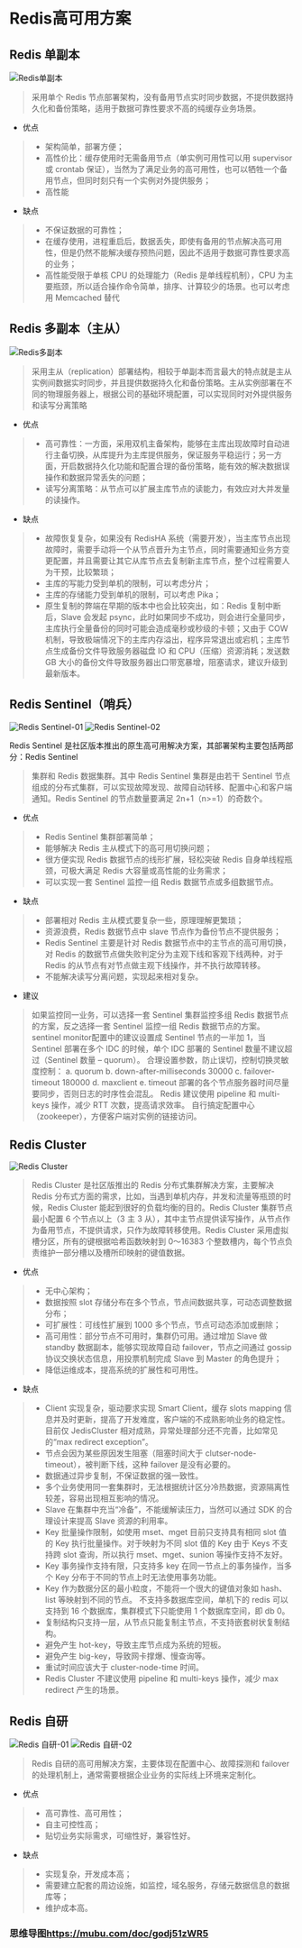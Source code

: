 # Redis高可用方案

## Redis 单副本
![Redis单副本](img/Redis高可用方案/Redis单副本.jpg)

> 采用单个 Redis 节点部署架构，没有备用节点实时同步数据，不提供数据持久化和备份策略，适用于数据可靠性要求不高的纯缓存业务场景。

- 优点

> - 架构简单，部署方便；
> - 高性价比：缓存使用时无需备用节点（单实例可用性可以用 supervisor 或 crontab 保证），当然为了满足业务的高可用性，也可以牺牲一个备用节点，但同时刻只有一个实例对外提供服务；
> - 高性能

- 缺点

> - 不保证数据的可靠性；
> - 在缓存使用，进程重启后，数据丢失，即使有备用的节点解决高可用性，但是仍然不能解决缓存预热问题，因此不适用于数据可靠性要求高的业务；
> - 高性能受限于单核 CPU 的处理能力（Redis 是单线程机制），CPU 为主要瓶颈，所以适合操作命令简单，排序、计算较少的场景。也可以考虑用 Memcached 替代

## Redis 多副本（主从）
![Redis多副本](img/Redis高可用方案/Redis多副本.jpg)

> 采用主从（replication）部署结构，相较于单副本而言最大的特点就是主从实例间数据实时同步，并且提供数据持久化和备份策略。主从实例部署在不同的物理服务器上，根据公司的基础环境配置，可以实现同时对外提供服务和读写分离策略

- 优点

> - 高可靠性：一方面，采用双机主备架构，能够在主库出现故障时自动进行主备切换，从库提升为主库提供服务，保证服务平稳运行；另一方面，开启数据持久化功能和配置合理的备份策略，能有效的解决数据误操作和数据异常丢失的问题；
> - 读写分离策略：从节点可以扩展主库节点的读能力，有效应对大并发量的读操作。

- 缺点

> - 故障恢复复杂，如果没有 RedisHA 系统（需要开发），当主库节点出现故障时，需要手动将一个从节点晋升为主节点，同时需要通知业务方变更配置，并且需要让其它从库节点去复制新主库节点，整个过程需要人为干预，比较繁琐；
> - 主库的写能力受到单机的限制，可以考虑分片；
> - 主库的存储能力受到单机的限制，可以考虑 Pika；
> - 原生复制的弊端在早期的版本中也会比较突出，如：Redis 复制中断后，Slave 会发起 psync，此时如果同步不成功，则会进行全量同步，主库执行全量备份的同时可能会造成毫秒或秒级的卡顿；又由于 COW 机制，导致极端情况下的主库内存溢出，程序异常退出或宕机；主库节点生成备份文件导致服务器磁盘 IO 和 CPU（压缩）资源消耗；发送数 GB 大小的备份文件导致服务器出口带宽暴增，阻塞请求，建议升级到最新版本。

## Redis Sentinel（哨兵）
![Redis Sentinel-01](img/Redis高可用方案/Redis%20Sentinel-01.jpg)
![Redis Sentinel-02](img/Redis高可用方案/Redis%20Sentinel-02.jpg)

Redis Sentinel 是社区版本推出的原生高可用解决方案，其部署架构主要包括两部分：Redis Sentinel 

> 集群和 Redis 数据集群。其中 Redis Sentinel 集群是由若干 Sentinel
> 节点组成的分布式集群，可以实现故障发现、故障自动转移、配置中心和客户端通知。Redis Sentinel 的节点数量要满足
> 2n+1（n>=1）的奇数个。

- 优点

> - Redis Sentinel 集群部署简单；
> - 能够解决 Redis 主从模式下的高可用切换问题；
> - 很方便实现 Redis 数据节点的线形扩展，轻松突破 Redis 自身单线程瓶颈，可极大满足 Redis 大容量或高性能的业务需求；
> - 可以实现一套 Sentinel 监控一组 Redis 数据节点或多组数据节点。

- 缺点

> - 部署相对 Redis 主从模式要复杂一些，原理理解更繁琐；
> - 资源浪费，Redis 数据节点中 slave 节点作为备份节点不提供服务；
> - Redis Sentinel 主要是针对 Redis 数据节点中的主节点的高可用切换，对 Redis 的数据节点做失败判定分为主观下线和客观下线两种，对于 Redis 的从节点有对节点做主观下线操作，并不执行故障转移。
> - 不能解决读写分离问题，实现起来相对复杂。

- 建议

> 如果监控同一业务，可以选择一套 Sentinel 集群监控多组 Redis 数据节点的方案，反之选择一套 Sentinel 监控一组 Redis 数据节点的方案。
sentinel monitor配置中的建议设置成 Sentinel 节点的一半加 1，当 Sentinel 部署在多个 IDC 的时候，单个 IDC 部署的 Sentinel 数量不建议超过（Sentinel 数量 – quorum）。
合理设置参数，防止误切，控制切换灵敏度控制：
a. quorum
b. down-after-milliseconds 30000
c. failover-timeout 180000
d. maxclient
e. timeout
部署的各个节点服务器时间尽量要同步，否则日志的时序性会混乱。
Redis 建议使用 pipeline 和 multi-keys 操作，减少 RTT 次数，提高请求效率。
自行搞定配置中心（zookeeper），方便客户端对实例的链接访问。

## Redis Cluster
![Redis Cluster](img/Redis高可用方案/Redis%20Cluster.jpg)

> Redis Cluster 是社区版推出的 Redis 分布式集群解决方案，主要解决 Redis 分布式方面的需求，比如，当遇到单机内存，并发和流量等瓶颈的时候，Redis Cluster 能起到很好的负载均衡的目的。Redis Cluster 集群节点最小配置 6 个节点以上（3 主 3 从），其中主节点提供读写操作，从节点作为备用节点，不提供请求，只作为故障转移使用。Redis Cluster 采用虚拟槽分区，所有的键根据哈希函数映射到 0～16383 个整数槽内，每个节点负责维护一部分槽以及槽所印映射的键值数据。

- 优点

> - 无中心架构；
> - 数据按照 slot 存储分布在多个节点，节点间数据共享，可动态调整数据分布；
> - 可扩展性：可线性扩展到 1000 多个节点，节点可动态添加或删除；
> - 高可用性：部分节点不可用时，集群仍可用。通过增加 Slave 做 standby 数据副本，能够实现故障自动 failover，节点之间通过 gossip 协议交换状态信息，用投票机制完成 Slave 到 Master 的角色提升；
> - 降低运维成本，提高系统的扩展性和可用性。

- 缺点

> - Client 实现复杂，驱动要求实现 Smart Client，缓存 slots mapping 信息并及时更新，提高了开发难度，客户端的不成熟影响业务的稳定性。目前仅 JedisCluster 相对成熟，异常处理部分还不完善，比如常见的“max redirect exception”。
> - 节点会因为某些原因发生阻塞（阻塞时间大于 clutser-node-timeout），被判断下线，这种 failover 是没有必要的。
> - 数据通过异步复制，不保证数据的强一致性。
> - 多个业务使用同一套集群时，无法根据统计区分冷热数据，资源隔离性较差，容易出现相互影响的情况。
> - Slave 在集群中充当“冷备”，不能缓解读压力，当然可以通过 SDK 的合理设计来提高 Slave 资源的利用率。
> - Key 批量操作限制，如使用 mset、mget 目前只支持具有相同 slot 值的 Key 执行批量操作。对于映射为不同 slot 值的 Key 由于 Keys 不支持跨 slot 查询，所以执行 mset、mget、sunion 等操作支持不友好。
> - Key 事务操作支持有限，只支持多 key 在同一节点上的事务操作，当多个 Key 分布于不同的节点上时无法使用事务功能。
> - Key 作为数据分区的最小粒度，不能将一个很大的键值对象如 hash、list 等映射到不同的节点。
不支持多数据库空间，单机下的 redis 可以支持到 16 个数据库，集群模式下只能使用 1 个数据库空间，即 db 0。
> - 复制结构只支持一层，从节点只能复制主节点，不支持嵌套树状复制结构。
> - 避免产生 hot-key，导致主库节点成为系统的短板。
> - 避免产生 big-key，导致网卡撑爆、慢查询等。
> - 重试时间应该大于 cluster-node-time 时间。
> - Redis Cluster 不建议使用 pipeline 和 multi-keys 操作，减少 max redirect 产生的场景。

## Redis 自研
![Redis 自研-01](img/Redis高可用方案/Redis%20自研-01.jpg)
![Redis 自研-02](img/Redis高可用方案/Redis%20自研-02.jpg)

> Redis 自研的高可用解决方案，主要体现在配置中心、故障探测和 failover 的处理机制上，通常需要根据企业业务的实际线上环境来定制化。

- 优点

> - 高可靠性、高可用性；
> - 自主可控性高；
> - 贴切业务实际需求，可缩性好，兼容性好。

- 缺点

> - 实现复杂，开发成本高；
> - 需要建立配套的周边设施，如监控，域名服务，存储元数据信息的数据库等；
> - 维护成本高。

### 思维导图<https://mubu.com/doc/godj51zWR5>